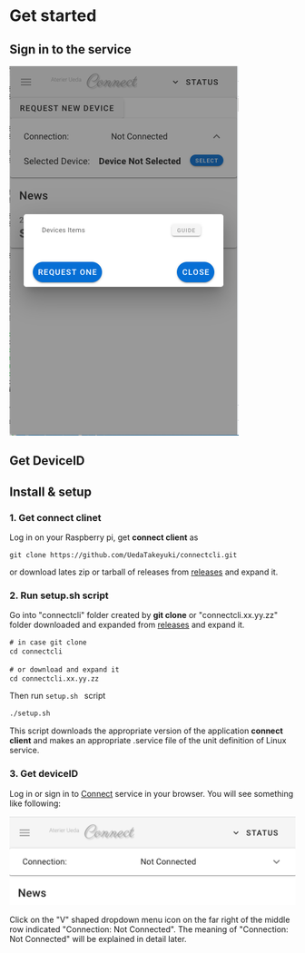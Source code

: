 # Get started

## Sign in to the service
![](./ss.2022-08-10.13.56.36.png)
## Get DeviceID
## Install & setup

### 1. Get connect clinet
Log in on your Raspberry pi, get **connect client** as 

```bash:
git clone https://github.com/UedaTakeyuki/connectcli.git
```

or download lates zip or tarball of releases from [releases](https://github.com/UedaTakeyuki/connectcli/releases/) and expand it.

### 2. Run setup.sh script
Go into "connectcli" folder created by **git clone** or "connectcli.xx.yy.zz" folder downloaded and expanded from [releases](https://github.com/UedaTakeyuki/connectcli/releases/) and expand it.

```bash:
# in case git clone
cd connectcli

# or download and expand it
cd connectcli.xx.yy.zz
```

Then run ``setup.sh `` script

```bash
./setup.sh
```

This script downloads the appropriate version of the application **connect client** and makes an appropriate .service file of the unit definition of Linux service. 

### 3. Get deviceID

Log in or sign in to [Connect](https://connect.uedasoft.com/) service in your browser. You will see something like following:

![](./ss.2022-10-31.20.46.50.png)

Click on the "V" shaped dropdown menu icon on the far right of the middle row indicated  "Connection: Not Connected". The meaning of "Connection: Not Connected" will be explained in detail later.